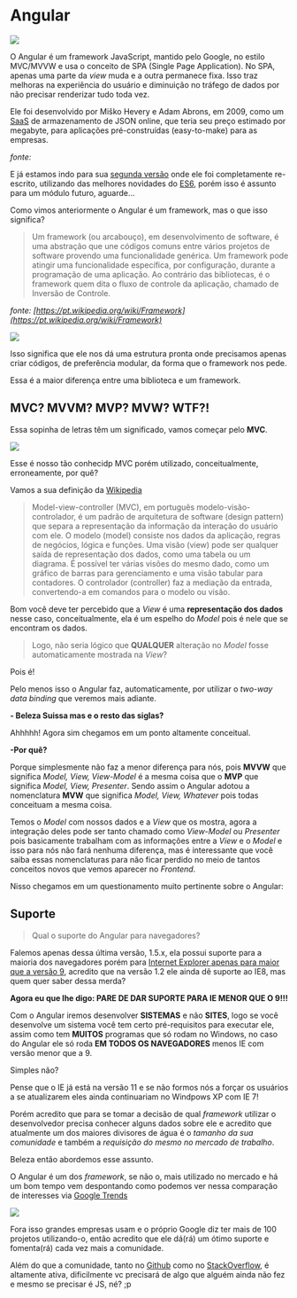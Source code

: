 # Angular

![](./imgs/angularjs-logo.png)

O Angular é um framework JavaScript, mantido pelo Google, no estilo MVC/MVVW e usa o conceito de SPA (Single Page Application). No SPA, apenas uma parte da *view* muda e a outra permanece fixa. Isso traz melhoras na experiência do usuário e diminuição no tráfego de dados por não precisar renderizar tudo toda vez.

Ele foi desenvolvido por Miško Hevery e Adam Abrons, em 2009, como um [SaaS](https://pt.wikipedia.org/wiki/Software_como_servi%C3%A7o) de armazenamento de JSON online, que teria seu preço estimado por megabyte, para aplicações pré-construídas (easy-to-make) para as empresas.

*fonte: [](https://pt.wikipedia.org/wiki/AngularJS)*

E já estamos indo para sua [segunda versão](https://angular.io/)  onde ele foi completamente re-escrito, utilizando das melhores novidades do [ES6](http://es6-features.org/), porém isso é assunto para um módulo futuro, aguarde...

Como vimos anteriormente o Angular é um framework, mas o que isso significa?

> Um framework (ou arcabouço), em desenvolvimento de software, é uma abstração que une códigos comuns entre vários projetos de software provendo uma funcionalidade genérica. Um framework pode atingir uma funcionalidade específica, por configuração, durante a programação de uma aplicação. Ao contrário das bibliotecas, é o framework quem dita o fluxo de controle da aplicação, chamado de Inversão de Controle.

*fonte: [https://pt.wikipedia.org/wiki/Framework](https://pt.wikipedia.org/wiki/Framework)*

![](./imgs/framework-structure.png)

Isso significa que ele nos dá uma estrutura pronta onde precisamos apenas criar códigos, de preferência modular, da forma que o framework nos pede.

Essa é a maior diferença entre uma biblioteca e um framework.

## MVC? MVVM? MVP? MVW? WTF?!

Essa sopinha de letras têm um significado, vamos começar pelo **MVC**.

![](./imgs/mvc.png)

Esse é nosso tão conhecidp MVC porém utilizado, conceitualmente, erroneamente, por quê?

Vamos a sua definição da [Wikipedia](https://pt.wikipedia.org/wiki/MVC)

> Model-view-controller (MVC), em português modelo-visão-controlador, é um padrão de arquitetura de software (design pattern) que separa a representação da informação da interação do usuário com ele. O modelo (model) consiste nos dados da aplicação, regras de negócios, lógica e funções. Uma visão (view) pode ser qualquer saída de representação dos dados, como uma tabela ou um diagrama. É possível ter várias visões do mesmo dado, como um gráfico de barras para gerenciamento e uma visão tabular para contadores. O controlador (controller) faz a mediação da entrada, convertendo-a em comandos para o modelo ou visão. 

Bom você deve ter percebido que a *View* é uma **representação dos dados** nesse caso, conceitualmente, ela é um espelho do *Model* pois é nele que se encontram os dados.

> Logo, não seria lógico que **QUALQUER** alteração no *Model* fosse automaticamente mostrada na *View*?

Pois é!

Pelo menos isso o Angular faz, automaticamente, por utilizar o *two-way data binding* que veremos mais adiante.

**- Beleza Suissa mas e o resto das siglas?**

Ahhhhh! Agora sim chegamos em um ponto altamente conceitual.

**-Por quê?**

Porque simplesmente não faz a menor diferença para nós, pois **MVVW** que significa *Model, View, View-Model* é a mesma coisa que o **MVP** que significa *Model, View, Presenter*. Sendo assim o Angular adotou a nomenclatura **MVW** que significa *Model, View, Whatever* pois todas conceituam a mesma coisa.

Temos o *Model* com nossos dados e a *View* que os mostra, agora a integração deles pode ser tanto chamado como *View-Model* ou *Presenter* pois basicamente trabalham com as informações entre a *View* e o *Model* e isso para nós não fará nenhuma diferença, mas é interessante que você saiba essas nomenclaturas para não ficar perdido no meio de tantos conceitos novos que vemos aparecer no *Frontend*.

Nisso chegamos em um questionamento muito pertinente sobre o Angular:

## Suporte

> Qual o suporte do Angular para navegadores?

Falemos apenas dessa última versão, 1.5.x, ela possui suporte para a maioria dos navegadores porém para [Internet Explorer apenas para maior que a versão 9](https://docs.angularjs.org/guide/ie), acredito que na versão 1.2 ele ainda dê suporte ao IE8, mas quem quer saber dessa merda?

**Agora eu que lhe digo: PARE DE DAR SUPORTE PARA IE MENOR QUE O 9!!!**

Com o Angular iremos desenvolver **SISTEMAS** e não **SITES**, logo se você desenvolve um sistema você tem certo pré-requisitos para executar ele, assim como tem **MUITOS** programas que só rodam no Windows, no caso do Angular ele só roda **EM TODOS OS NAVEGADORES** menos IE com versão menor que a 9.

Simples não?

Pense que o IE já está na versão 11 e se não formos nós a forçar os usuários a se atualizarem eles ainda continuariam no Windpows XP com IE 7!

Porém acredito que para se tomar a decisão de qual *framework* utilizar o desenvolvedor precisa conhecer alguns dados sobre ele e acredito que atualmente um dos maiores divisores de água é o *tamanho da sua comunidade* e também a *requisição do mesmo no mercado de trabalho*.

Beleza então abordemos esse assunto.

O Angular é um dos *framework*, se não o, mais utilizado no mercado e há um bom tempo vem despontando como podemos ver nessa comparação de interesses via [Google Trends](https://www.google.com/trends/?hl=pt-BR)

![](./imgs/comparacao-fws.png)

Fora isso grandes empresas usam e o próprio Google diz ter mais de 100 projetos utilizando-o, então acredito que ele dá(rá) um ótimo suporte e fomenta(rá) cada vez mais a comunidade.

Além do que a comunidade, tanto no [Github]() como no [StackOverflow](), é altamente ativa, dificilmente vc precisará de algo que alguém ainda não fez e mesmo se precisar é JS, né? ;p
